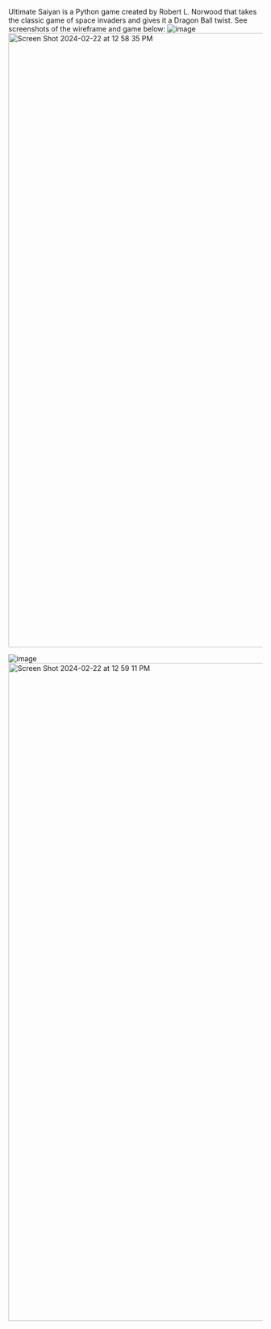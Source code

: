 Ultimate Saiyan is a Python game created by Robert L. Norwood that takes the classic game of space invaders and gives it a Dragon Ball twist. See screenshots of the wireframe and game below:
![image](https://github.com/Norwood91/UltimateSaiyan/assets/154505721/0103cb5e-7451-4fc9-83c1-80cd238a66e5)
<img width="1214" alt="Screen Shot 2024-02-22 at 12 58 35 PM" src="https://github.com/Norwood91/UltimateSaiyan/assets/154505721/dd117173-1d96-4c0e-b14b-d2d0a109f78f">

![image](https://github.com/Norwood91/UltimateSaiyan/assets/154505721/c71eeb37-58ba-4bc5-a6ec-a2817081cdad)
<img width="1301" alt="Screen Shot 2024-02-22 at 12 59 11 PM" src="https://github.com/Norwood91/UltimateSaiyan/assets/154505721/d972cfb8-0f00-4127-92ad-8f92e9347fa4">

